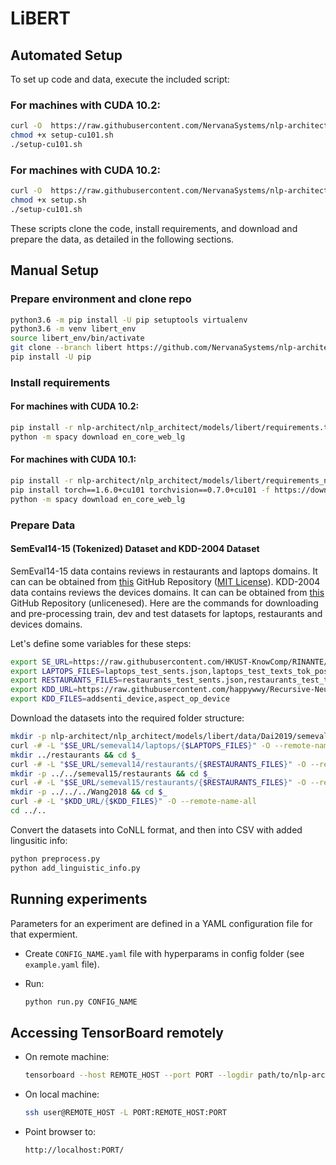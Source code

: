 # LiBERT

## Automated Setup

To set up code and data, execute the included script:

### For machines with CUDA 10.2:

```bash
curl -O  https://raw.githubusercontent.com/NervanaSystems/nlp-architect/libert/nlp_architect/models/libert/setup-cu101.sh
chmod +x setup-cu101.sh
./setup-cu101.sh
```

### For machines with CUDA 10.2:

```bash
curl -O  https://raw.githubusercontent.com/NervanaSystems/nlp-architect/libert/nlp_architect/models/libert/setup.sh
chmod +x setup.sh
./setup-cu101.sh
```

These scripts clone the code, install requirements, and download and prepare the data, as detailed in the following sections.

## Manual Setup

### Prepare environment and clone repo

```bash
python3.6 -m pip install -U pip setuptools virtualenv
python3.6 -m venv libert_env
source libert_env/bin/activate
git clone --branch libert https://github.com/NervanaSystems/nlp-architect.git
pip install -U pip
```

### Install requirements

#### For machines with CUDA 10.2:

```bash
pip install -r nlp-architect/nlp_architect/models/libert/requirements.txt
python -m spacy download en_core_web_lg
```

#### For machines with CUDA 10.1:

```bash
pip install -r nlp-architect/nlp_architect/models/libert/requirements_no_torch.txt
pip install torch==1.6.0+cu101 torchvision==0.7.0+cu101 -f https://download.pytorch.org/whl/torch_stable.html
python -m spacy download en_core_web_lg
```

### Prepare Data

#### SemEval14-15 (Tokenized) Dataset and KDD-2004 Dataset

SemEval14-15 data contains reviews in restaurants and laptops domains. It can can be obtained from [this](https://github.com/HKUST-KnowComp/RINANTE) GitHub Repository ([MIT License](https://github.com/HKUST-KnowComp/RINANTE/blob/master/LICENSE)).
KDD-2004 data contains reviews the devices domains. It can can be obtained from [this](https://github.com/happywwy/Recursive-Neural-Structural-Correspondence-Network) GitHub Repository (unlicenesed).
Here are the commands for downloading and pre-processing train, dev and test datasets for laptops, restaurants and devices domains.

Let's define some variables for these steps:

```bash
export SE_URL=https://raw.githubusercontent.com/HKUST-KnowComp/RINANTE/master/rinante-data
export LAPTOPS_FILES=laptops_test_sents.json,laptops_test_texts_tok_pos.txt,laptops_train_sents.json,laptops_train_texts_tok_pos.txt
export RESTAURANTS_FILES=restaurants_test_sents.json,restaurants_test_texts_tok_pos.txt,restaurants_train_sents.json,restaurants_train_texts_tok_pos.txt
export KDD_URL=https://raw.githubusercontent.com/happywwy/Recursive-Neural-Structural-Correspondence-Network/master/util/data_semEval
export KDD_FILES=addsenti_device,aspect_op_device
```

Download the datasets into the required folder structure:

```bash
mkdir -p nlp-architect/nlp_architect/models/libert/data/Dai2019/semeval14/laptops && cd $_
curl -# -L "$SE_URL/semeval14/laptops/{$LAPTOPS_FILES}" -O --remote-name-all
mkdir ../restaurants && cd $_
curl -# -L "$SE_URL/semeval14/restaurants/{$RESTAURANTS_FILES}" -O --remote-name-all
mkdir -p ../../semeval15/restaurants && cd $_
curl -# -L "$SE_URL/semeval15/restaurants/{$RESTAURANTS_FILES}" -O --remote-name-all
mkdir -p ../../../Wang2018 && cd $_
curl -# -L "$KDD_URL/{$KDD_FILES}" -O --remote-name-all
cd ../..
```

Convert the datasets into CoNLL format, and then into CSV with added lingusitic info:

```bash
python preprocess.py
python add_linguistic_info.py
```

## Running experiments

Parameters for an experiment are defined in a YAML configuration file for that expermient.

- Create `CONFIG_NAME.yaml` file with hyperparams in config folder (see `example.yaml` file).

- Run:

    ```bash
    python run.py CONFIG_NAME
    ```

## Accessing TensorBoard remotely

- On remote machine:

    ```bash
    tensorboard --host REMOTE_HOST --port PORT --logdir path/to/nlp-architect/models/libert/logs
    ```

- On local machine:

    ```bash
    ssh user@REMOTE_HOST -L PORT:REMOTE_HOST:PORT
    ```

- Point browser to:

    `http://localhost:PORT/`
